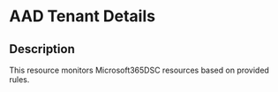 # AAD Tenant Details

## Description

This resource monitors Microsoft365DSC resources based on provided rules.
